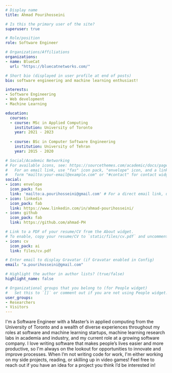 ```yaml
---
# Display name
title: Ahmad Pourihosseini

# Is this the primary user of the site?
superuser: true

# Role/position
role: Software Engineer

# Organizations/Affiliations
organizations:
- name: BlueCat
  url: "https://bluecatnetworks.com/"

# Short bio (displayed in user profile at end of posts)
bio: software engineering and machine learning enthusiast!

interests:
- Software Engineering
- Web development
- Machine Learning

education:
  courses:
  - course: MSc in Applied Computing
    institution: University of Toronto
    year: 2021 - 2023
    
  - course: BSc in Computer Software Engineering
    institution: University of Tehran
    year: 2015 - 2020

# Social/Academic Networking
# For available icons, see: https://sourcethemes.com/academic/docs/page-builder/#icons
#   For an email link, use "fas" icon pack, "envelope" icon, and a link in the
#   form "mailto:your-email@example.com" or "#contact" for contact widget.
social:
- icon: envelope
  icon_pack: fas
  link: 'mailto:a.pourihosseini@gmail.com' # For a direct email link, use "mailto:test@example.org".
- icon: linkedin
  icon_pack: fab
  link: https://www.linkedin.com/in/ahmad-pourihosseini/
- icon: github
  icon_pack: fab
  link: https://github.com/ahmad-PH

# Link to a PDF of your resume/CV from the About widget.
# To enable, copy your resume/CV to `static/files/cv.pdf` and uncomment the lines below.
- icon: cv
  icon_pack: ai
  link: files/cv.pdf

# Enter email to display Gravatar (if Gravatar enabled in Config)
email: "a.pourihosseini@gmail.com"

# Highlight the author in author lists? (true/false)
highlight_name: false

# Organizational groups that you belong to (for People widget)
#   Set this to `[]` or comment out if you are not using People widget.
user_groups:
- Researchers
- Visitors
---
```

I'm a Software Engineer with a Master’s in applied computing from the University of Toronto and a wealth of diverse experiences throughout my roles at software and machine learning startups, machine learning research labs in academia and industry, and my current role at a growing software company. I love writing software that makes people’s lives easier and more productive, so I'm always on the lookout for opportunities to innovate and improve processes. When I’m not writing code for work, I'm either working on my side projects, reading, or skilling up in video games! Feel free to reach out if you have an idea for a project you think I’d be interested in!

<!-- 
I am an MScAC (MSc in Applied Computing) student at the University of Toronto, in the computer science concentration. I am currently working on a natural language processing project as a machine learning intern at the [Samsung AI Centre - Toronto (SAIC)](https://research.samsung.com/aicenter_toronto) under the supervision of [Dr. Fazly](https://www.linkedin.com/in/afsaneh-fazly-98538b4/?originalSubdomain=ca) and [Dr. Rudzicz](https://www.cs.toronto.edu/~frank/). I chose the MScAC program because I love working on practical, real-world problems in which I can see the effect of my work more directly, and the applied research internship component of this program was a great fit for me. -->
